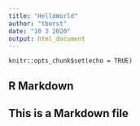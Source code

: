 ```yaml
---
title: "HelloWorld"
author: "tborst"
date: "10 3 2020"
output: html_document
---
```


```{r setup, include=FALSE}
knitr::opts_chunk$set(echo = TRUE)
```

## R Markdown

## This is a Markdown file
